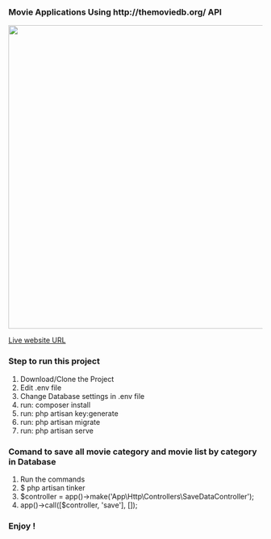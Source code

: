 <h3>Movie Applications Using http://themoviedb.org/ API</h3>
<p align="center"><img src="https://movie.readywebapps.com/img.png" width="600" height="auto"></p>



   <a href="https://movie.readywebapps.com/" terget ="_blank">Live website URL </a>
    
    
 <h3>Step to run this project </h3>
   
<ol>
 <li> Download/Clone the Project </li>
 <li> Edit .env file </li>
 <li> Change Database settings in .env file </li>
    
 <li> run:  composer install  </li>
    
 <li> run:  php artisan key:generate  </li>
 
 <li> run:  php artisan migrate  </li>
 <li> run:  php artisan serve </li>
</ol>

<h3>Comand to save all movie category and movie list by category  in Database</h3>
<ol>
    <li>Run the commands </li>
 <li>$ php artisan tinker </li>
 <li> $controller = app()->make('App\Http\Controllers\SaveDataController'); </li>
 <li>  app()->call([$controller, 'save'], []); </li>
    
</ol>
 <h3> Enjoy ! </h3>
 
 
